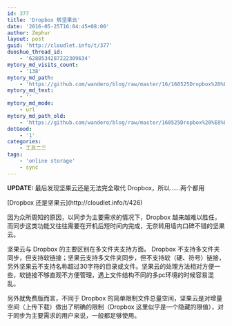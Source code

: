 ```yaml
---
id: 377
title: 'Dropbox 转坚果云'
date: '2016-05-25T16:04:45+08:00'
author: Zephur
layout: post
guid: 'http://cloudlet.info/t/377'
duoshuo_thread_id:
    - '6288534287222309634'
mytory_md_visits_count:
    - '138'
mytory_md_path:
    - 'https://github.com/wandero/blog/raw/master/16/160525Dropbox%20%E8%BD%AC%E5%9D%9A%E6%9E%9C%E4%BA%91.md'
mytory_md_text:
    - ''
mytory_md_mode:
    - url
mytory_md_path_old:
    - 'https://github.com/wandero/blog/raw/master/160525Dropbox%20%E8%BD%AC%E5%9D%9A%E6%9E%9C%E4%BA%91.md'
dotGood:
    - '1'
categories:
    - 工具二三
tags:
    - 'online storage'
    - sync
---
```


**UPDATE:** 最后发现坚果云还是无法完全取代 Dropbox，所以……两个都用 

<!-- more -->[Dropbox 还是坚果云](http://cloudlet.info/t/426)

因为众所周知的原因，以同步为主要需求的情况下，Dropbox 越来越难以胜任，而同步这类功能又往往需要在开机后短时间内完成，无奈转用墙内口碑不错的坚果云。

坚果云与 Dropbox 的主要区别在多文件夹支持方面。 Dropbox 不支持多文件夹同步，但支持软链接；坚果云支持多文件夹同步，但不支持软（硬、符号）链接，另外坚果云不支持名称超过30字符的目录或文件。坚果云的处理方法相对方便一些，软链接不够直观不方便管理，遇上文件结构不同的多pc环境的时候容易混乱。

另外就免费版而言，不同于 Dropbox 的简单限制文件总量空间，坚果云是对增量空间（上传下载）做出了明确的限制（Dropbox 这里似乎是一个隐藏的限值），对于同步为主要需求的用户来说，一般都足够使用。